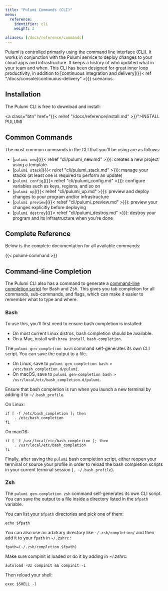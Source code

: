```yaml
---
title: "Pulumi Commands (CLI)"
menu:
  reference:
    identifier: cli
    weight: 2

aliases: [/docs/reference/commands]
---
```


Pulumi is controlled primarily using the command line interface (CLI). It works in conjunction with the Pulumi service
to deploy changes to your cloud apps and infrastructure.  It keeps a history of who updated what in your team and when.
This CLI has been designed for great inner loop productivity, in addition to
[continuous integration and delivery]({{< ref "/docs/console/continuous-delivery" >}}) scenarios.

## Installation

The Pulumi CLI is free to download and install:

<a class="btn" href="{{< relref "/docs/reference/install.md" >}}">INSTALL PULUMI</a>

## Common Commands

The most common commands in the CLI that you'll be using are as follows:

* [`pulumi new`]({{< relref "cli/pulumi_new.md" >}}): creates a new project using a template
* [`pulumi stack`]({{< relref "cli/pulumi_stack.md" >}}): manage your stacks (at least one is required to perform an update)
* [`pulumi config`]({{< relref "cli/pulumi_config.md" >}}): configure variables such as keys, regions, and so on
* [`pulumi up`]({{< relref "cli/pulumi_up.md" >}}): preview and deploy changes to your program and/or infrastructure
* [`pulumi preview`]({{< relref "cli/pulumi_preview.md" >}}): preview your changes explicitly before deploying
* [`pulumi destroy`]({{< relref "cli/pulumi_destroy.md" >}}): destroy your program and its infrastructure when you're done

## Complete Reference

Below is the complete documentation for all available commands:

{{< pulumi-command >}}

## Command-line Completion

The Pulumi CLI also has a command to generate a [command-line completion script](
https://en.wikipedia.org/wiki/Command-line_completion) for Bash and Zsh.  This gives you tab completion for all commands,
sub-commands, and flags, which can make it easier to remember what to type and where.

### Bash

To use this, you'll first need to ensure bash completion is installed:

* On most current Linux distros, bash completion should be available.
* On a Mac, install with `brew install bash-completion`.

The `pulumi gen-completion bash` command self-generates its own CLI script. You can save the output to a file.

* On Linux, save to `pulumi gen-completion bash > /etc/bash_completion.d/pulumi`.
* On macOS, save to `pulumi gen-completion bash > /usr/local/etc/bash_completion.d/pulumi`.

Ensure that bash completion is run when you launch a new terminal by adding it to `~/.bash_profile`.

On Linux:

```
if [ -f /etc/bash_completion ]; then
    . /etc/bash_completion
fi
```

On macOS:

```
if [ -f /usr/local/etc/bash_completion ]; then
    . /usr/local/etc/bash_completion
fi
```

Finally, after saving the `pulumi` bash completion script, either reopen your terminal or source your profile
in order to reload the bash completion scripts in your current terminal session (`. ~/.bash_profile`).


### Zsh

The `pulumi gen-completion zsh` command self-generates its own CLI script. You can save the output to a file inside a directory listed in the `$fpath` variable.

You can list your `$fpath` directories and pick one of them:

```shell
echo $fpath
```

You can also use an arbitrary directory like `~/.zsh/completion/` and then add it to your `fpath` in `~/.zshrc` :

```shell
fpath=(~/.zsh/completion $fpath)
```

Make sure compinit is loaded or do it by adding in ~/.zshrc:

```shell
autoload -Uz compinit && compinit -i
```

Then reload your shell:

```shell
exec $SHELL -l
```

